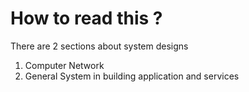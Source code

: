 # How to read this ?
There are 2 sections about system designs
1. Computer Network
2. General System in building application and services 

